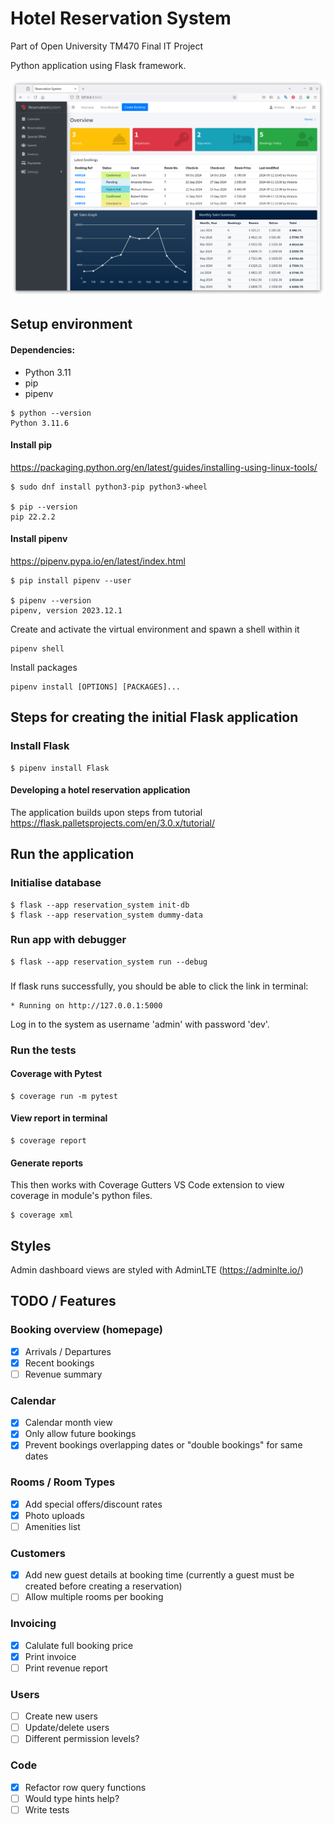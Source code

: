 # Hotel Reservation System

Part of Open University TM470 Final IT Project

Python application using Flask framework.

![image](docs/images/overview.png)

## Setup environment

#### Dependencies:
- Python 3.11
- pip
- pipenv

```
$ python --version
Python 3.11.6
```

#### Install pip 
https://packaging.python.org/en/latest/guides/installing-using-linux-tools/

```
$ sudo dnf install python3-pip python3-wheel

$ pip --version
pip 22.2.2
```

#### Install pipenv 
https://pipenv.pypa.io/en/latest/index.html

```
$ pip install pipenv --user

$ pipenv --version
pipenv, version 2023.12.1
```

Create and activate the virtual environment and spawn a shell within it
```
pipenv shell
```
Install packages
```
pipenv install [OPTIONS] [PACKAGES]...
```

## Steps for creating the initial Flask application

### Install Flask
```
$ pipenv install Flask
```
#### Developing a hotel reservation application

The application builds upon steps from tutorial https://flask.palletsprojects.com/en/3.0.x/tutorial/


## Run the application

### Initialise database
```
$ flask --app reservation_system init-db
$ flask --app reservation_system dummy-data
```
### Run app with debugger
```
$ flask --app reservation_system run --debug
```
###
If flask runs successfully, you should be able to click the link in terminal:

```
* Running on http://127.0.0.1:5000
```

Log in to the system as username 'admin' with password 'dev'.


### Run the tests

#### Coverage with Pytest
```
$ coverage run -m pytest
```
#### View report in terminal
```
$ coverage report
```
#### Generate reports

This then works with Coverage Gutters VS Code extension to view coverage in module's python files.
```
$ coverage xml
```

## Styles

Admin dashboard views are styled with AdminLTE (https://adminlte.io/)

## TODO / Features

### Booking overview (homepage)

- [x] Arrivals / Departures
- [x] Recent bookings
- [ ] Revenue summary

### Calendar

- [x] Calendar month view
- [x] Only allow future bookings
- [x] Prevent bookings overlapping dates or "double bookings" for same dates

### Rooms / Room Types

- [x] Add special offers/discount rates
- [x] Photo uploads
- [ ] Amenities list

### Customers

- [x] Add new guest details at booking time (currently a guest must be created before creating a reservation)
- [ ] Allow multiple rooms per booking

### Invoicing

- [x] Calulate full booking price
- [x] Print invoice
- [ ] Print revenue report

### Users

- [ ] Create new users
- [ ] Update/delete users
- [ ] Different permission levels?

### Code

- [x] Refactor row query functions
- [ ] Would type hints help?
- [ ] Write tests
